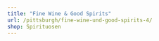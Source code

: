 ```yaml
---
title: "Fine Wine & Good Spirits"
url: /pittsburgh/fine-wine-und-good-spirits-4/
shop: Spirituosen
---
```

